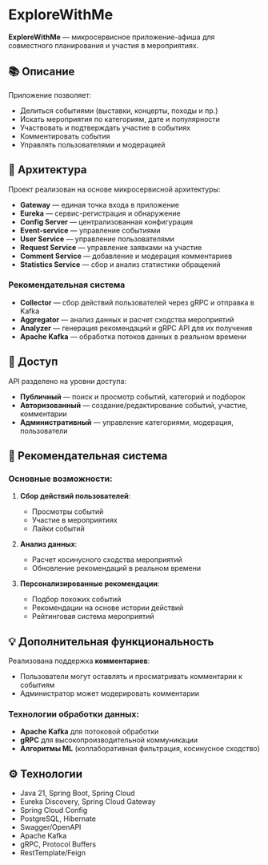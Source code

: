 # ExploreWithMe

**ExploreWithMe** — микросервисное приложение-афиша для совместного планирования и участия в мероприятиях.

## 📚 Описание

Приложение позволяет:
- Делиться событиями (выставки, концерты, походы и пр.)
- Искать мероприятия по категориям, дате и популярности
- Участвовать и подтверждать участие в событиях
- Комментировать события
- Управлять пользователями и модерацией

## 🧩 Архитектура

Проект реализован на основе микросервисной архитектуры:

- **Gateway** — единая точка входа в приложение
- **Eureka** — сервис-регистрация и обнаружение
- **Config Server** — централизованная конфигурация
- **Event-service** — управление событиями
- **User Service** — управление пользователями
- **Request Service** — управление заявками на участие
- **Comment Service** — добавление и модерация комментариев
- **Statistics Service** — сбор и анализ статистики обращений

### Рекомендательная система
- **Collector** — сбор действий пользователей через gRPC и отправка в Kafka
- **Aggregator** — анализ данных и расчет сходства мероприятий
- **Analyzer** — генерация рекомендаций и gRPC API для их получения
- **Apache Kafka** — обработка потоков данных в реальном времени

## 🔐 Доступ

API разделено на уровни доступа:
- **Публичный** — поиск и просмотр событий, категорий и подборок
- **Авторизованный** — создание/редактирование событий, участие, комментарии
- **Административный** — управление категориями, модерация, пользователи

## 🌟 Рекомендательная система

### Основные возможности:
1. **Сбор действий пользователей**:
    - Просмотры событий
    - Участие в мероприятиях
    - Лайки событий

2. **Анализ данных**:
    - Расчет косинусного сходства мероприятий
    - Обновление рекомендаций в реальном времени

3. **Персонализированные рекомендации**:
    - Подбор похожих событий
    - Рекомендации на основе истории действий
    - Рейтинговая система мероприятий

## 💡 Дополнительная функциональность

Реализована поддержка **комментариев**:
- Пользователи могут оставлять и просматривать комментарии к событиям
- Администратор может модерировать комментарии

### Технологии обработки данных:
- **Apache Kafka** для потоковой обработки
- **gRPC** для высокопроизводительной коммуникации
- **Алгоритмы ML** (коллаборативная фильтрация, косинусное сходство)

## ⚙️ Технологии

- Java 21, Spring Boot, Spring Cloud
- Eureka Discovery, Spring Cloud Gateway
- Spring Cloud Config
- PostgreSQL, Hibernate
- Swagger/OpenAPI
- Apache Kafka
- gRPC, Protocol Buffers
- RestTemplate/Feign